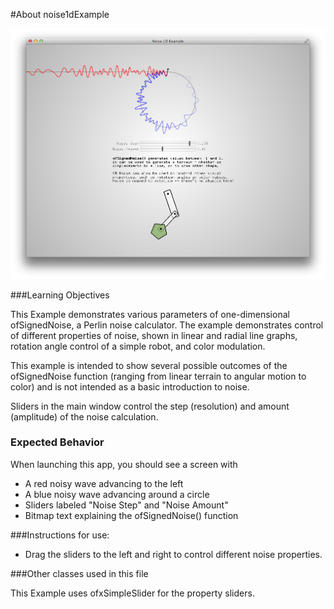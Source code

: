 #About noise1dExample

![Screenshot of noise1dExample](noise1dExample.png)


###Learning Objectives

This Example demonstrates various parameters of one-dimensional ofSignedNoise, a Perlin noise calculator. The example demonstrates control of different properties of noise, shown in linear and radial line graphs, rotation angle control of a simple robot, and color modulation.

This example is intended to show several possible outcomes of the ofSignedNoise function (ranging from linear terrain to angular motion to color) and is not intended as a basic introduction to noise. 

Sliders in the main window control the step (resolution) and amount (amplitude) of the noise calculation.

### Expected Behavior

When launching this app, you should see a screen with

* A red noisy wave advancing to the left
* A blue noisy wave advancing around a circle
* Sliders labeled "Noise Step" and "Noise Amount"
* Bitmap text explaining the ofSignedNoise() function

###Instructions for use:

* Drag the sliders to the left and right to control different noise properties.

###Other classes used in this file

This Example uses ofxSimpleSlider for the property sliders.